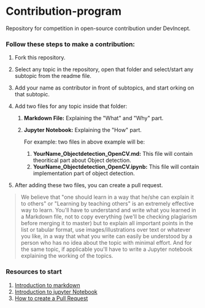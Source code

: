 # Contribution-program
Repository for competition in open-source contribution under DevIncept.

### Follow these steps to make a contribution:

1. Fork this repository.

2. Select any topic in the repository, open that folder and select/start any subtopic from the readme file.

3. Add your name as contributor in front of subtopics, and start orking on that subtopic.

4. Add two files for any topic inside that folder:
    1. **Markdown File:** Explaining the "What" and "Why" part.
    2. **Jupyter Notebook:** Explaining the "How" part.

        For example: two files in above example will be:

          1. **YourName_Objectdetection_OpenCV.md:** This file will contain theoritical part about Object detection.
          2. **YourName_Objectdetection_OpenCV.ipynb:** This file will contain implementation part of object detection.


5. After adding these two files, you can create a pull request.


> We believe that "one should learn in a way that he/she can explain it to others" or "Learning by teaching others" is an extremely effective way to learn. You'll have to understand and write what you learned in a Markdown file, not to copy everything (we'll be checking plagiarism before merging it to master) but to explain all important points in the list or tabular format, use images/illustrations over text or whatever you like, in a way that what you write can easily be understood by a person who has no idea about the topic with minimal effort. And for the same topic, if applicable you'll have to write a Jupyter notebook explaining the working of the topics.


### Resources to start
1. [Introduction to markdown](https://github.com/Learn-Write-Repeat/Open-contributions/blob/master/Markdown.md)
2. [Introduction to jupyter Notebook](https://github.com/Learn-Write-Repeat/Open-contributions/blob/master/Trivedh_Jupyter_Tutorial.md)
3. [How to create a Pull Request](https://github.com/Learn-Write-Repeat/Open-contributions/blob/master/Create_Pull_Request.md)

